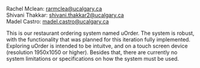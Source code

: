 Rachel Mclean: rarmclea@ucalgary.ca  
Shivani Thakkar: shivani.thakkar2@ucalgary.ca             
Madel Castro: madel.castro@ucalgary.ca 

This is our restaurant ordering system named uOrder. The system is robust, with the functionality that was planned for this iteration fully implemented. Exploring uOrder is intended to be intuitve, and on a touch screen device (resolution 1950x1050 or higher). Besides that, there are currently no system limitations or specifications on how the system must be used.

